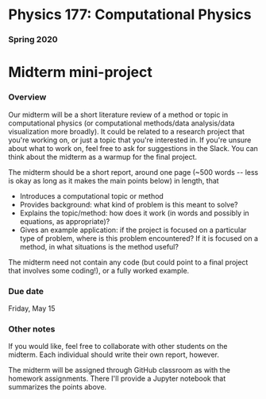 # Physics 177: Computational Physics
### Spring 2020


# Midterm mini-project

### Overview

Our midterm will be a short literature review of a method or topic in computational physics (or computational methods/data analysis/data visualization more broadly). It could be related to a research project that you're working on, or just a topic that you're interested in. If you're unsure about what to work on, feel free to ask for suggestions in the Slack. You can think about the midterm as a warmup for the final project.

The midterm should be a short report, around one page (~500 words -- less is okay as long as it makes the main points below) in length, that
- Introduces a computational topic or method  
- Provides background: what kind of problem is this meant to solve?  
- Explains the topic/method: how does it work (in words and possibly in equations, as appropriate)?  
- Gives an example application: if the project is focused on a particular type of problem, where is this problem encountered? If it is focused on a method, in what situations is the method useful?  

The midterm need not contain any code (but could point to a final project that involves some coding!), or a fully worked example.   

### Due date

Friday, May 15

### Other notes

If you would like, feel free to collaborate with other students on the midterm. Each individual should write their own report, however.

The midterm will be assigned through GitHub classroom as with the homework assignments. There I'll provide a Jupyter notebook that summarizes the points above.
